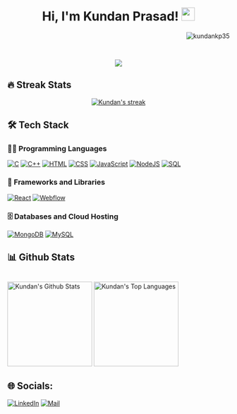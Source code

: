 <h1 align="center">
Hi, I'm Kundan Prasad!
  <img src="https://media.giphy.com/media/hvRJCLFzcasrR4ia7z/giphy.gif" width="30"></h1>
  <p align="right"> <img src="https://komarev.com/ghpvc/?username=kundankp35&label=Profile%20views&color=0e75b6&style=flat" alt="kundankp35" /> </p>

<br/>

<p align="center">
  <a><img src="https://readme-typing-svg.demolab.com?font=Fira+Code&pause=1000&random=false&width=435&lines=Mern+Stack+Web+Developer;IT+Undergraduate;Always+learning+new+things&center=true&width=380&height=45"></a>
</p>


## 🔥 Streak Stats

<p align="center">
  <a href="#">
    <img title="🔥 Get streak stats for your profile at git.io/streak-stats" alt="Kundan's streak" src="https://streak-stats.demolab.com?user=kundanKP35&theme=monokai-metallian&hide_border=true"/>
  </a>
</p>

## 🛠️ Tech Stack

### 👨‍💻 Programming Languages

<p>
    <a href="#"><img alt="C" src="https://img.shields.io/badge/C%20-%232370ED.svg?logo=c&logoColor=white"></a>
    <a href="#"><img alt="C++" src="https://img.shields.io/badge/C++%20-%232370EDC.svg?logo=c%2B%2B&logoColor=white"></a>
    <a href="#" ><img alt="HTML" src="https://img.shields.io/badge/HTML%20-%23E34F26.svg?logo=html5&logoColor=white"></a>
    <a href="#"><img alt="CSS" src="https://img.shields.io/badge/CSS%20-%231572B6.svg?logo=css3&logoColor=white"></a>
    <a href="#"><img alt="JavaScript" src="https://img.shields.io/badge/JavaScript%20-%23F7DF1E.svg?logo=javascript&logoColor=black"></a>
    <a href="#"><img alt="NodeJS" src="https://img.shields.io/badge/Node.js%20-%2343853D.svg?logo=node.js&logoColor=white"></a>
    <a href="#"><img alt="SQL" src="https://img.shields.io/badge/SQL%20-%23025E8C.svg?logo=amazon-dynamodb&logoColor=white"></a>

### 🧰 Frameworks and Libraries

<p>
    <a href="#"><img alt="React" src="https://img.shields.io/badge/React%20-%23150458.svg?logo=react&logoColor=%2361DAFB"></a>
    <a href="#"><img alt="Webflow" src="https://img.shields.io/badge/Webflow-23150458?logo=webflow&logoColor=white"></a>
</p>

### 🗄️ Databases and Cloud Hosting

<p>
    <a href="#"><img alt="MongoDB" src ="https://img.shields.io/badge/MongoDB-%234ea94b.svg?logo=mongodb&logoColor=white"></a>
    <a href="#"><img alt="MySQL" src="https://img.shields.io/badge/MySQL-%2300f.svg?logo=mysql&logoColor=white"></a>
</p>


## 📊 Github Stats

  <br/>
    <a href="#"><img alt="Kundan's Github Stats" src="https://github-readme-stats.vercel.app/api?username=kundanKP35&show_icons=true&count_private=true&theme=react&hide_border=true&bg_color=1F222E&title_color=F85D7F&icon_color=F8D866" height="192px"/></a>
  <a href="#"><img alt="Kundan's Top Languages" src="https://github-readme-stats.vercel.app/api/top-langs/?username=kundanKP35&langs_count=8&layout=compact&theme=react&hide_border=true&bg_color=1F222E&title_color=F85D7F&icon_color=F8D866" height="192px"/></a>
  <br/>

</details>


## 🌐 Socials:
 [![LinkedIn](https://img.shields.io/badge/LinkedIn-%230077B5.svg?logo=linkedin&logoColor=white)](https://linkedin.com/in/kundan35) [![Mail](https://img.shields.io/badge/-Mail-%23D14836?logo=stack-overflow&logoColor=white)](mailto:kp800532@gmail.com) 

